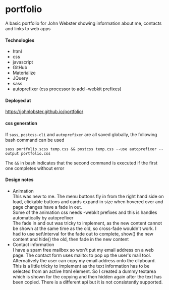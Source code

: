 #  portfolio
A basic portfolio for John Webster showing information about me, contacts and links to web apps

#### Technologies
* html
* css
* javascript
* GitHub
* Materialize
* JQuery
* sass 
* autoprefixer (css processor to add -webkit prefixes)

#### Deployed at
<https://johnlobster.github.io/portfolio/>

#### css generation

If `sass`, `postcss-cli` and `autoprefixer` are all saved globally, the following bash command can be used
```
sass portfolio.scss temp.css && postcss temp.css --use autoprefixer --output portfolio.css
```
The `&&` in bash indicates that the second command is executed if the first one completes without error


#### Design notes

* Animation  
  This was new to me. The menu buttons fly in from the right hand side on load, clickable buttons and cards expand in size when hovered over and page changes have a fade in out.  
  Some of the animation css needs -webkit prefixes and this is handles automatically by autoprefixer  
  The fade in and out was tricky to implement, as the new content cannot be shown at the same time as the old, so cross-fade wouldn't work. I had to use set\Interval for the fade out to complete, show() the new content and hide() the old, then fade in the new content
* Contact information  
  I have a spam free mailbox so won't put my email address on a web page. The contact form uses mailto: to pop up the user's mail tool. Alternatively the user can copy my email address onto the clipboard. This is a little tricky to implement as the text information has to be selected from an active html element. So I created a dummy textarea which is shown for the copying and then hidden again after the text has been copied. There is a different api but it is not consistently supported.


